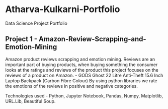 # Atharva-Kulkarni-Portfolio
Data Science Project Portfolio

## Project 1 - Amazon-Review-Scrapping-and-Emotion-Mining
Amazon product reviews scrapping and emotion mining.
Reviews are an important part of buying products, when buying something the consumer looks at the ratings and reviews of the product this project focuses on the reviews of a product on Amazon. - GODS Ghost 22 Litre Anti-Theft 15.6 Inch Laptop Backpack (Carbon Fibre Colour)
By using python libraries we rate the emotions of the reviews in positive and negative categories.

Technologies used - Python, Jupyter Notebook, Pandas, Numpy, Matplotlib, URL.Lib, Beautiful Soup.
